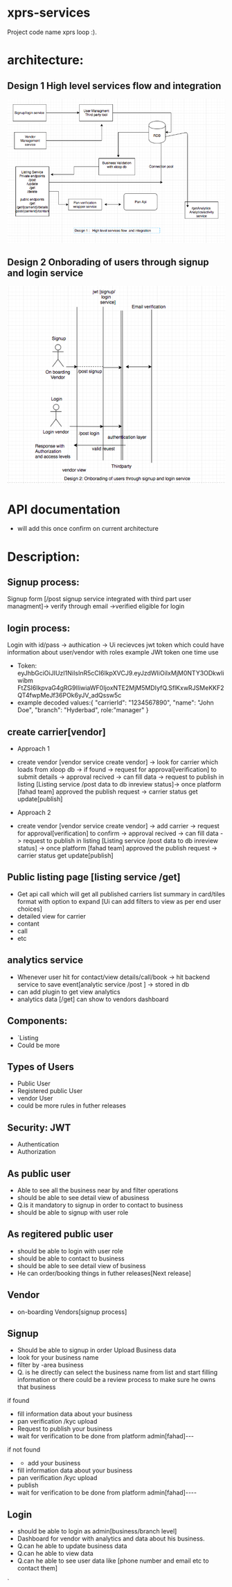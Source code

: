 # xprs-services
Project code name xprs loop :).



# architecture:

## Design 1 High level services flow  and integration 
![alt text](https://github.com/umar4sap/fahadpro/blob/master/design2.png)

## Design 2 Onborading of users through signup and login service 
![alt text](https://github.com/umar4sap/fahadpro/blob/master/design1.png)

# API documentation 
- will add this once confirm on current architecture

# Description:

## Signup process:
 Signup form [/post signup service integrated with third part user managment]-> verify through email ->verified eligible for login
 
## login process:
Login with id/pass -> authication -> Ui recievces jwt token which could have information about user/vendor with roles
example
JWt token one time use  
- Token: eyJhbGciOiJIUzI1NiIsInR5cCI6IkpXVCJ9.eyJzdWIiOiIxMjM0NTY3ODkwIiwibm
FtZSI6IkpvaG4gRG9lIiwiaWF0IjoxNTE2MjM5MDIyfQ.SflKxwRJSMeKKF2QT4fwpMeJf36POk6yJV_adQssw5c
- example decoded values:{
  "carrierId": "1234567890",
  "name": "John Doe",
  "branch": "Hyderbad",
  role:"manager"
}


## create carrier[vendor]
- Approach 1
- create vendor [vendor service create vendor] -> look for carrier which loads from xloop db -> if found  -> request for approval[verification] to submit details -> approval recived -> can fill data -> request to publish in listing [Listing service /post data to db inreview status]-> once platform [fahad team]
 approved the publish request -> carrier status get update[publish]

- Approach 2
- create vendor [vendor service create vendor] -> add carrier  -> request for approval[verification] to confirm -> approval recived -> can fill data -> request to publish in listing [Listing service /post data to db inreview status] -> once platform [fahad team]
 approved the publish request -> carrier status get update[publish]
 
## Public listing page [listing service /get]
- Get api call which will get all published carriers list summary in card/tiles format with option to expand
[Ui can add filters to view as per end user choices]
- detailed view for carrier 
- contant 
- call
- etc

## analytics service
- Whenever user hit for contact/view details/call/book -> hit backend service to save event[analytic service /post ] -> stored in db
- can add plugin to get view analytics 
- analytics data [/get] can show to vendors dashboard





## Components:
- `Listing
- Could be more 

## Types of Users
- Public User
- Registered public User
- vendor User
- could be more rules in futher releases



## Security: JWT
- Authentication
- Authorization



## As public user
- Able to see  all the business near by and filter operations
- should be able to see detail view of abusiness
- Q.is it mandatory to signup in order to contact to business 
- should be able to signup with user role 

## As regitered public user
- should be able to login with user role 
- should be able to contact to business 
- should be able to see detail view of business
-  He can order/booking things in futher releases[Next release]

## Vendor

- on-boarding Vendors[signup process]

## Signup
- Should be able to signup in order Upload Business data
- look for your business name
- filter by -area business
- Q. is he directly can select the business name from list and start filling information or there could be a review process to make sure he owns that business

 if found

- fill information data about your business 
- pan verification /kyc upload
- Request to publish your business
- wait for verification to be done from platform admin[fahad]---


if not found
- + add your business
- fill information data about your business 
- pan verification /kyc upload
- publish
- wait for verification to be done from platform admin[fahad]----

## Login
- should be able to login as  admin[business/branch level]
- Dashboard for vendor with analytics and data about his business.
- Q.can he able to update business data
- Q.can he able to view data
- Q.can he able to see user data like [phone number and email etc to contact them]





`


